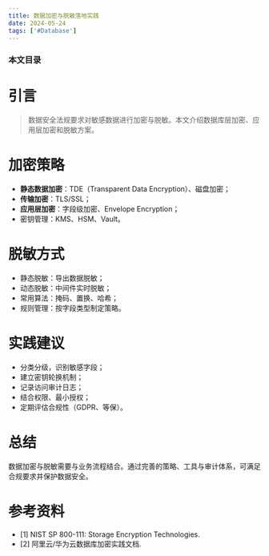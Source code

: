 ```yaml
---
title: 数据加密与脱敏落地实践
date: 2024-05-24
tags: ['#Database']
---
```


### 本文目录
<!-- toc -->

# 引言
> 数据安全法规要求对敏感数据进行加密与脱敏。本文介绍数据库层加密、应用层加密和脱敏方案。

# 加密策略
- **静态数据加密**：TDE（Transparent Data Encryption）、磁盘加密；
- **传输加密**：TLS/SSL；
- **应用层加密**：字段级加密、Envelope Encryption；
- 密钥管理：KMS、HSM、Vault。

# 脱敏方式
- 静态脱敏：导出数据脱敏；
- 动态脱敏：中间件实时脱敏；
- 常用算法：掩码、置换、哈希；
- 规则管理：按字段类型制定策略。

# 实践建议
- 分类分级，识别敏感字段；
- 建立密钥轮换机制；
- 记录访问审计日志；
- 结合权限、最小授权；
- 定期评估合规性（GDPR、等保）。

# 总结
数据加密与脱敏需要与业务流程结合。通过完善的策略、工具与审计体系，可满足合规要求并保护数据安全。

# 参考资料
- [1] NIST SP 800-111: Storage Encryption Technologies.
- [2] 阿里云/华为云数据库加密实践文档.
